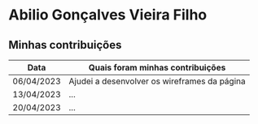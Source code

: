 # Abilio Gonçalves Vieira Filho


## Minhas contribuições

| Data       | Quais foram minhas contribuições |
|------------|----------------------------------|
| 06/04/2023 | Ajudei a desenvolver os wireframes da página
| 13/04/2023 | ... |                               
| 20/04/2023 | ... |